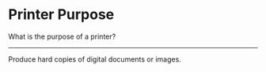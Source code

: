 # Printer Purpose

What is the purpose of a printer?

---

Produce hard copies of digital documents or images.